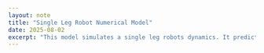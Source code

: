```yaml
---
layout: note
title: "Single Leg Robot Numerical Model"
date: 2025-08-02
excerpt: "This model simulates a single leg robots dynamics. It predicts motion and balance."
---
```


